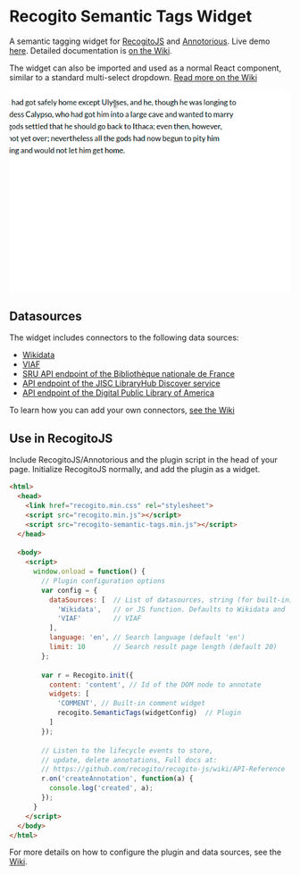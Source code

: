 # Recogito Semantic Tags Widget

A semantic tagging widget for [RecogitoJS](https://github.com/recogito/recogito-js) 
and [Annotorious](https://github.com/recogito/annotorious). Live demo
[here](https://recogito-semantic-tags.netlify.app/). Detailed documentation is 
[on the Wiki](https://github.com/performant-software/recogito-semantic-tags/wiki).

The widget can also be imported and used as a normal React component, similar to a standard 
multi-select dropdown. [Read more on the Wiki](https://github.com/performant-software/recogito-semantic-tags/wiki/Using-as-a-React-Component)

![Example](screencast.gif)

## Datasources

The widget includes connectors to the following data sources:

- [Wikidata](https://github.com/performant-software/recogito-semantic-tags/wiki/Built-In-Connectors#wikidata)
- [VIAF](https://github.com/performant-software/recogito-semantic-tags/wiki/Built-In-Connectors#viaf)
- [SRU API endpoint of the Bibliothèque nationale de France](https://github.com/performant-software/recogito-semantic-tags/wiki/Built-In-Connectors#bnf)
- [API endpoint of the JISC LibraryHub Discover service](https://github.com/performant-software/recogito-semantic-tags/wiki/Built-In-Connectors#jisc)
- [API endpoint of the Digital Public Library of America](https://github.com/performant-software/recogito-semantic-tags/wiki/Built-In-Connectors#dpla)

To learn how you can add your own connectors, [see the Wiki](https://github.com/performant-software/recogito-semantic-tags/wiki/Writing-your-own-Connectors)

## Use in RecogitoJS

Include RecogitoJS/Annotorious and the plugin script in the head of your page. Initialize RecogitoJS
normally, and add the plugin as a widget.

```html
<html>
  <head>
    <link href="recogito.min.css" rel="stylesheet">
    <script src="recogito.min.js"></script>
    <script src="recogito-semantic-tags.min.js"></script>
  </head>

  <body>
    <script>
      window.onload = function() {
        // Plugin configuration options
        var config = {
          dataSources: [  // List of datasources, string (for built-in)
            'Wikidata',   // or JS function. Defaults to Wikidata and
            'VIAF'        // VIAF
          ],
          language: 'en', // Search language (default 'en')
          limit: 10       // Search result page length (default 20)
        };

        var r = Recogito.init({
          content: 'content', // Id of the DOM node to annotate
      	  widgets: [
            'COMMENT', // Built-in comment widget
            recogito.SemanticTags(widgetConfig)  // Plugin
          ]
        });

        // Listen to the lifecycle events to store, 
        // update, delete annotations, Full docs at:
        // https://github.com/recogito/recogito-js/wiki/API-Reference
        r.on('createAnnotation', function(a) {
          console.log('created', a);
        });
      }
    </script>
  </body>
</html>
```

For more details on how to configure the plugin and data sources, see the 
[Wiki](https://github.com/performant-software/recogito-semantic-tags/wiki/Using-with-RecogitoJS-or-Annotorious).
